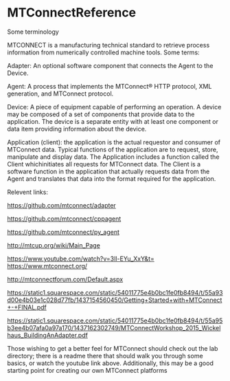 # MTConnectReference

Some terminology

MTCONNECT is a manufacturing technical standard to retrieve process information from numerically controlled machine tools. Some terms: 

Adapter: An optional software component that connects the Agent to the Device. 

Agent: A process that implements the MTConnect® HTTP protocol, XML generation, and MTConnect protocol. 

Device: A piece of equipment capable of performing an operation. A device may be composed of a set of components that provide data to the application. The device is a separate entity with at least one component or data item providing information about the device.

Application (client): the application is the actual requestor and consumer of MTConnect data. Typical 
functions of the application are to request, store, manipulate and display data. The Application includes 
a function called the Client whichinitiates all requests for MTConnect data. The Client is a software 
function in the application that actually requests data from the Agent and translates that data into the 
format required for the application. 

Relevent links:

https://github.com/mtconnect/adapter

https://github.com/mtconnect/cppagent

https://github.com/mtconnect/py_agent

http://mtcup.org/wiki/Main_Page

https://www.youtube.com/watch?v=3Il-EYu_XxY&t=
https://www.mtconnect.org/

http://mtconnectforum.com/Default.aspx

https://static1.squarespace.com/static/54011775e4b0bc1fe0fb8494/t/55a93d00e4b03e1c028d77fb/1437154560450/Getting+Started+with+MTConnect+-+FINAL.pdf

https://static1.squarespace.com/static/54011775e4b0bc1fe0fb8494/t/55a95b3ee4b07afa0a97a170/1437162302749/MTConnectWorkshop_2015_Wickelhaus_BuildingAnAdapter.pdf

Those wishing to get a better feel for MTConnect should check out the lab directory; there is a readme there that should walk you through some basics, or watch the youtube link above. Additionally, this may be a good starting point for creating our own MTConnect platforms
